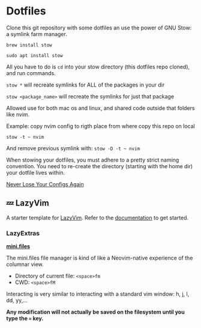 # Dotfiles

Clone this git repository with some dotfiles an use the power of GNU Stow: a symlink farm manager.

`brew install stow`

`sudo apt install stow`

All you have to do is `cd` into your stow directory (this dotfiles repo cloned), and run commands.

`stow *` will recreate symlinks for ALL of the packages in your dir

`stow <package_name>` will recreate the symlinks for just that package

Allowed use for both mac os and linux, and shared code outside that folders like nvim.

Example: copy nvim config to rigth place from where copy this repo on local

`stow -t ~ nvim`

And remove previous symlink with: `stow -D -t ~ nvim`

When stowing your dotfiles, you must adhere to a pretty strict naming convention. You need to re-create the directory (starting with the home dir) your dotfile lives within.

[Never Lose Your Configs Again](https://typecraft.dev/tutorial/never-lose-your-configs-again)

## 💤 LazyVim

A starter template for [LazyVim](https://github.com/LazyVim/LazyVim).
Refer to the [documentation](https://lazyvim.github.io/installation) to get started.

### LazyExtras

**[mini.files](https://github.com/echasnovski/mini.files)**

The mini.files file manager is kind of like a Neovim-native experience of the columnar view.

- Directory of current file: `<space>fm`
- CWD: `<space>fM`

Interacting is very similar to interacting with a standard vim window: h, j, l, dd, yy,...

**Any modification will not actually be saved on the filesystem until you type the `=` key.**
